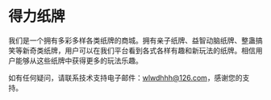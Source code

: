 # 得力纸牌

我们是一个拥有多彩多样各类纸牌的商城。拥有亲子纸牌、益智动脑纸牌、整蛊搞笑等新奇类纸牌，用户可以在我们平台看到各式各样有趣和新玩法的纸牌。相信用户能够从这些纸牌中获得更多的玩法乐趣。

如有任何疑问，请联系技术支持电子邮件：wlwdhhh@126.com，感谢您的支持。
